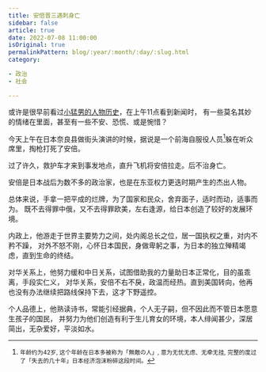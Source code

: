 ```yaml
---
title: 安倍晋三遇刺身亡
sidebar: false
article: true
date: 2022-07-08 11:00:00
isOriginal: true
permalinkPattern: blog/:year/:month/:day/:slug.html
category:

- 政治
- 社会

---
```


或许是很早前看过[小猛男的人物历史](https://www.bilibili.com/video/BV1Bi4y1M7QA)，在上午11点看到新闻时，
有一些莫名其妙的情绪在里面，甚至有一些不安、恐慌、或是惋惜？

今天上午在日本奈良县做街头演讲的时候，据说是一个前海自服役人员[^1]躲在听众席里，掏枪打死了安倍。

过了许久，救护车才来到事发地点，直升飞机将安倍拉走。后不治身亡。

安倍是日本战后为数不多的政治家，也是在东亚权力更迭时期产生的杰出人物。

总体来说，手拿一把平成的烂牌，为了国家和民众，舍弃面子，适时而动，适事而为。
既不去得罪中俄，又不去得罪欧美，左右逢源，给日本创造了较好的发展环境。

内政上，他游走于世界主要势力之间，处内阁总长之位，居一国执权之重，对内不矜不躁，
对外不怒不刚，心怀日本国民，身做卑躬之事，为日本的独立殚精竭虑，直到生命的终结。

对华关系上，他努力缓和中日关系，试图借助我的力量助日本正常化，目的虽乖离，手段实仁义，
对华关系，安倍不右不戾，政温而经热。直到美国转向，他再也没有办法继续把路线保持下去，这才下野遥控。

个人品德上，他熟读诗书，常能引经据典，个人无子嗣，但不因此而不管日本愿意生孩子的国民，
并努力为他们创造有利于生儿育女的环境，本人绯闻甚少，深居简出，无杂爱好，平淡如水。

[^1]:<small>年龄约为42岁, 这个年龄在日本多被称为「無敵の人」[^2], 意为无忧无虑、无牵无挂, 完整的度过了「失去的几十年」日本经济泡沫粉碎这段时间。</small>
[^2]:<small>無敵の人:日本帝国大学描述为 "没有朋友、没有社会地位、没有恋爱、没有家族体系的人"。</small>


